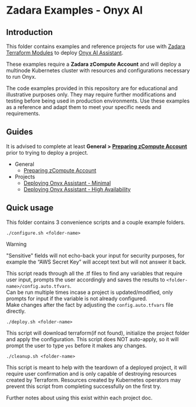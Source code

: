 # Zadara Examples - Onyx AI

## Introduction

This folder contains examples and reference projects for use with [Zadara Terraform Modules](https://registry.terraform.io/namespaces/zadarastorage) to deploy [Onyx AI Assistant](https://www.onyx.app/).

These examples require a **Zadara zCompute Account** and will deploy a multinode Kubernetes cluster with resources and configurations necessary to run Onyx.

The code examples provided in this repository are for educational and illustrative purposes only. They may require further modifications and testing before being used in production environments. Use these examples as a reference and adapt them to meet your specific needs and requirements.

## Guides

It is advised to complete at least  **General > [Preparing zCompute Account](docs/01_setup-zcompute.md)** prior to trying to deploy a project.

* General
   * [Preparing zCompute Account](docs/01_setup-zcompute.md)
* Projects
   * [Deploying Onyx Assistant - Minimal](docs/zcompute-k8s_gpu-preload_onyx.md)
   * [Deploying Onyx Assistant - High Availability](docs/zcompute-k8s_gpu-preload_argo-onyx.md)

## Quick usage

This folder contains 3 convenience scripts and a couple example folders.

```
./configure.sh <folder-name>
```

> [!WARNING]
> "Sensitive" fields will not echo-back your input for security purposes, for example the “AWS Secret Key” will accept text but will not answer it back.

This script reads through all the .tf files to find any variables that require user input, prompts the user accordingly and saves the results to `<folder-name>/config.auto.tfvars`.   
Can be run multiple times incase a project is updated/modified, only prompts for input if the variable is not already configured.   
Make changes after the fact by adjusting the `config.auto.tfvars` file directly.

```
./deploy.sh <folder-name>
```
This script will download terraform(if not found), initialize the project folder and apply the configuration. This script does NOT auto-apply, so it will prompt the user to type `yes` before it makes any changes.

```
./cleanup.sh <folder-name>
```
This script is meant to help with the teardown of a deployed project, it will require user confirmation and is only capable of destroying resources created by Terraform. Resources created by Kubernetes operators may prevent this script from completing successfully on the first try.

Further notes about using this exist within each project doc.
